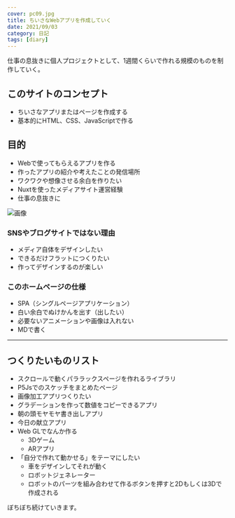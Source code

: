 ```yaml
---
cover: pc09.jpg
title: ちいさなWebアプリを作成していく
date: 2021/09/03
category: 日記
tags: [diary]
---
```


仕事の息抜きに個人プロジェクトとして、1週間くらいで作れる規模のものを制作していく。

<!--more-->

## このサイトのコンセプト
- ちいさなアプリまたはページを作成する
- 基本的にHTML、CSS、JavaScriptで作る

## 目的
- Webで使ってもらえるアプリを作る
- 作ったアプリの紹介や考えたことの発信場所
- ワクワクや想像させる余白を作りたい
- Nuxtを使ったメディアサイト運営経験
- 仕事の息抜きに

![画像](/my-home/cover/Paper.png)

### SNSやブログサイトではない理由
- メディア自体をデザインしたい
- できるだけフラットにつくりたい
- 作ってデザインするのが楽しい

### このホームページの仕様
- SPA（シングルページアプリケーション）
- 白い余白でぬけかんを出す（出したい）
- 必要ないアニメーションや画像は入れない
- MDで書く

---

## つくりたいものリスト
- スクロールで動くパララックスページを作れるライブラリ
- P5Jsでのスケッチをまとめたページ
- 画像加工アプリつくりたい
- グラデーションを作って数値をコピーできるアプリ
- 朝の頭モヤモヤ書き出しアプリ
- 今日の献立アプリ
- Web GLでなんか作る
  - 3Dゲーム
  - ARアプリ
- 「自分で作れて動かせる」をテーマにしたい
  - 車をデザインしてそれが動く
  - ロボットジェネレーター
  - ロボットのパーツを組み合わせて作るボタンを押すと2Dもしくは3Dで作成される

ぼちぼち続けていきます。